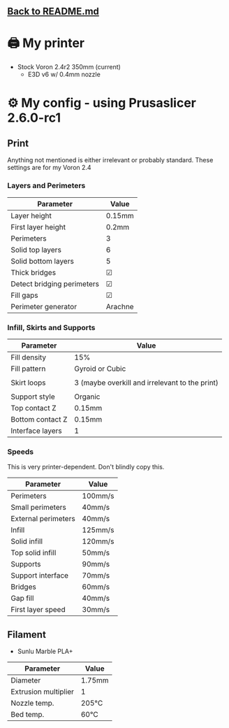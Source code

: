 ## [Back to README.md](/)

# 🖨️ My printer
- Stock Voron 2.4r2 350mm (current)
  - E3D v6 w/ 0.4mm nozzle

# ⚙️ My config - using Prusaslicer 2.6.0-rc1

## Print
Anything not mentioned is either irrelevant or probably standard.
These settings are for my Voron 2.4

### Layers and Perimeters
| Parameter | Value |
| - | - |
| Layer height | 0.15mm |
| First layer height | 0.2mm |
| Perimeters | 3 |
| Solid top layers | 6 |
| Solid bottom layers | 5 |
| Thick bridges | ☑ |
| Detect bridging perimeters | ☑ |
| Fill gaps | ☑ |
| Perimeter generator | Arachne |

### Infill, Skirts and Supports

| Parameter | Value |
| - | - |
| Fill density | 15% |
| Fill pattern | Gyroid or Cubic |
|  |  |
| Skirt loops | 3 (maybe overkill and irrelevant to the print) |
|  |  |
| Support style | Organic |
| Top contact Z  | 0.15mm |
| Bottom contact Z | 0.15mm |
| Interface layers | 1 |

### Speeds
This is very printer-dependent. Don't blindly copy this.

| Parameter | Value |
| - | - |
| Perimeters | 100mm/s |
| Small perimeters | 40mm/s |
| External perimeters | 40mm/s |
| Infill | 125mm/s |
| Solid infill | 120mm/s |
| Top solid infill | 50mm/s |
| Supports | 90mm/s |
| Support interface | 70mm/s |
| Bridges | 60mm/s |
| Gap fill | 40mm/s |
| First layer speed | 30mm/s |

## Filament

- Sunlu Marble PLA+

| Parameter | Value |
| - | - |
| Diameter | 1.75mm |
| Extrusion multiplier | 1 |
| Nozzle temp. | 205°C |
| Bed temp. | 60°C |
